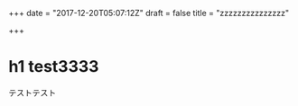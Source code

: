 +++
date = "2017-12-20T05:07:12Z"
draft = false
title = "zzzzzzzzzzzzzzz"

+++
# h1 test3333
テストテスト

